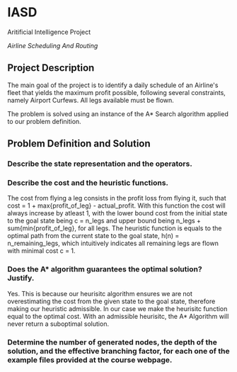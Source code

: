 # IASD
Aritificial Intelligence Project

*Airline Scheduling And Routing*

## Project Description

The main goal of the project is to identify a daily schedule of an Airline's fleet that yields the maximum profit possible, following several constraints, namely Airport Curfews. All legs available must be flown.

The problem is solved using an instance of the A* Search algorithm applied to our problem definition. 

## Problem Definition and Solution

### Describe the state representation and the operators.



### Describe the cost and the heuristic functions.

The cost from flying a leg consists in the profit loss from flying it, such that cost = 1 + max{profit_of_leg} - actual_profit. With this function the cost will always increase by atleast 1, with the lower bound cost from the initial state to the goal state being c = n_legs and upper bound being n_legs + sum{min{profit_of_leg}, for all legs. The heuristic function is equals to the optimal path from the current state to the goal state, h(n) = n_remaining_legs, which intuitively indicates all remaining legs are flown with minimal cost c = 1.

### Does the A* algorithm guarantees the optimal solution? Justify.

Yes. This is because our heurisitc algorithm ensures we are not overestimating the cost from the given state to the goal state, therefore making our heuristic admissible. In our case we make the heurisitc function equal to the optimal cost. With an admissible heurisitc, the A* Algorithm will never return a suboptimal solution.

### Determine the number of generated nodes, the depth of the solution, and the effective branching factor, for each one of the example files provided at the course webpage.

